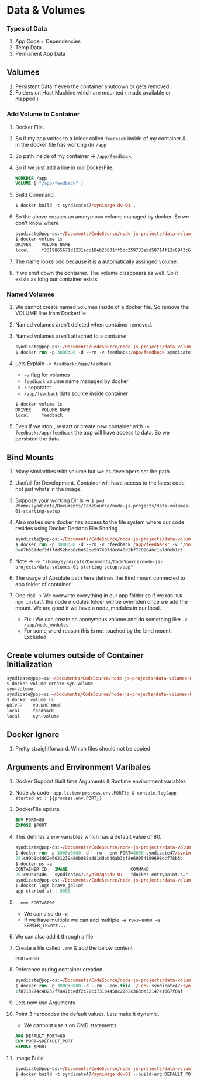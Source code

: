 # Data & Volumes

### Types of Data
1. App Code + Dependencies
1. Temp Data
1. Permanent App Data

## Volumes

1. Persistent Data if even the container shutdown or gets removed.
1. Folders on Host Machine which are mounted ( made available or mapped )

### Add Volume to Container 

1. Docker File.
1. So if my app writes to a folder called `feedback` inside of my container & in the docker file has working dir `/app`
1. So path inside of my container -> `/app/feedback`.
1. So if we just add a line in our DockerFile.

    ```dockerfile
    WORKDIR /app
    VOLUME [ "/app/feedback" ]
    ```
1. Build Command

    ```ps
    $ docker build -t syndicate47/synimage:dv-01 .
    ```

1. So the above creates an anonymous volume managed by docker. So we don't know where

    ```ps
    syndicate@pop-os:~/Documents/CodeSource/node-js-projects/data-volumes-01-starting-setup
    $ docker volume ls
    DRIVER    VOLUME NAME
    local     f3319865671d1231edc18eb23631ff5dc359733ebd58714f12c6943c62aa5b61
    ```

1. The name looks odd because it is a automatically assinged volume.
1. If we shut down the container. The volume disappears as well. So it exists as long our container exists.
### Named Volumes

1. We cannot create named volumes inside of a docker file. So remove the VOLUME line from Dockerfile.
1. Named volumes aren't deleted when container removed.
1. Named volumes aren't attached to a container

    ```ps
    syndicate@pop-os:~/Documents/CodeSource/node-js-projects/data-volumes-01-starting-setup
    $ docker run -p 3000:80 -d --rm -v feedback:/app/feedback syndicate47/synimage:dv-01
    ```
1. Lets Explain `-v feedback:/app/feedback`
    - `-v` flag for volumes
    - `feedback` volume name managed by docker
    - `:` separator
    - `/app/feedback` data source inside container

    ```ps
    $ docker volume ls
    DRIVER    VOLUME NAME
    local     feedback
    ```

1. Even if we stop , restart or create new container with `-v feedback:/app/feedback` the app will have access to data. So we persisted the data.

## Bind Mounts

1. Many similarities with volume but we as developers set the path.
1. Usefull for Development. Container will have access to the latest code not just whats in the image.
1. Suppose your working Dir is -> `$ pwd
/home/syndicate/Documents/CodeSource/node-js-projects/data-volumes-01-starting-setup`

1. Also makes sure docker has access to the file system where our code resides using Docker Desktop File Sharing

    ```ps
    syndicate@pop-os:~/Documents/CodeSource/node-js-projects/data-volumes-01-starting-setup
    $ docker run -p 3000:80 -d --rm -v "feedback:/app/feedback" -v "/home/syndicate/Documents/CodeSource/node-js-projects/data-volumes-01-starting-setup:/app" -v "/app/node_modules" syndicate47/synimage:dv-01
    0a87b381def3fffdd52bcb0cb052ce597697d8c648d2bf7702048c1a7d0cb1c3
    ```
1. Note -> `-v "/home/syndicate/Documents/CodeSource/node-js-projects/data-volumes-01-starting-setup:/app"`

1. The usage of Absolute path here defines the Bind mount connected to app folder of container.
1. One risk -> We overwrite everything in our app folder so if we ran `RUN npm install` the node modules folder will be overriden once we add the mount. We are good if we have a node_modules in our local.
    - Fix : We can create an anonymous volume and do something like `-v /app/node_modules`
    - For some wierd reason this is not touched by the bind mount. Excluded 

## Create volumes outside of Container Initialization

```ps
syndicate@pop-os:~/Documents/CodeSource/node-js-projects/data-volumes-01-starting-setup
$ docker volume create syn-volume
syn-volume
syndicate@pop-os:~/Documents/CodeSource/node-js-projects/data-volumes-01-starting-setup
$ docker volume ls
DRIVER    VOLUME NAME
local     feedback
local     syn-volume
```

## Docker Ignore

1. Pretty straightforward. Which files should not be copied

## Arguments and Environment Varibales

1. Docker Support Built time Arguments & Runtime environment variables
1. Node Js code : `app.listen(process.env.PORT); & console.log(app started at : ${process.env.PORT})`
1. DockerFile update

    ```dockerfile
    ENV PORT=80
    EXPOSE $PORT
    ```
1. This defines a env variables which has a default value of 80.

    ```ps
    syndicate@pop-os:~/Documents/CodeSource/node-js-projects/data-volumes-01-starting-setup
    $ docker run -p 3000:8000 -d --rm --env PORT=8000 syndicate47/synimage:dv-01
    251c99b1c4d62e6021239a80b088ad81ddeb46ab3bf8e69054109698dcf78b5b
    $ docker ps -a
    CONTAINER ID   IMAGE                        COMMAND                  CREATED          STATUS          PORTS                                         NAMES
    251c99b1c4d6   syndicate47/synimage:dv-01   "docker-entrypoint.s…"   22 seconds ago   Up 21 seconds   0.0.0.0:3000->8000/tcp, [::]:3000->8000/tcp   brave_joliot
    syndicate@pop-os:~/Documents/CodeSource/node-js-projects/data-volumes-01-starting-setup
    $ docker logs brave_joliot
    app started at : 8000
    ```
1. `--env PORT=8000` 
    - We can also do `-e`
    - If we have multiple we can add multiple `-e PORT=8000 -e SERVER_IP=htt...`
1. We can also add it through a file
1. Create a file called `.env` & add the below content

    ```env
    PORT=8000
    ```
1. Reference during container creation

    ```ps
    syndicate@pop-os:~/Documents/CodeSource/node-js-projects/data-volumes-01-starting-setup
    $ docker run -p 3000:8000 -d --rm --env-file ./.env syndicate47/synimage:dv-01
    1f8713274c40252f7a47bcedf2c22c3731b4450c22b2c363de32147e1667f0af
    ```
1. Lets now use Arguments
1. Point 3 hardcodes the default values. Lets make it dynamic.
    - We cannont use it on CMD statements

    ```dockerfile
    ARG DEFAULT_PORT=80
    ENV PORT=$DEFAULT_PORT
    EXPOSE $PORT
    ```
1. Image Build

    ```ps
    syndicate@pop-os:~/Documents/CodeSource/node-js-projects/data-volumes-01-starting-setup
    $ docker build -t syndicate47/synimage:dv-01 --build-arg DEFAULT_PORT=8000 .
    ```
